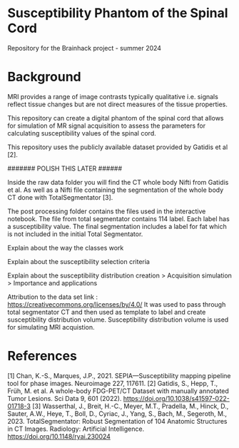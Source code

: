 # Susceptibility Phantom of the Spinal Cord
Repository for the Brainhack project - summer 2024

# Background

MRI provides a range of image contrasts typically qualitative i.e. signals reflect 
tissue changes but are not direct measures of the tissue properties.

This repository can create a digital phantom of the spinal cord that allows for 
simulation of MR signal acquisition to assess the parameters for calculating 
susceptibility values of the spinal cord.

This repository uses the publicly available dataset provided by Gatidis et al [2].

####### POLISH THIS LATER ######

Inside the raw data folder you will find the CT whole body Nifti from Gatidis et al. As well as a Nifti file containing the segmentation of the whole body CT done with TotalSegmentator [3].

The post processing folder contains the files used in the interactive notebook. The file from total segmentator contains 114 label. Each label has a susceptibility value. The final segmentation includes a label for fat which is not included in the initial Total Segmentator.

Explain about the way the classes work

Explain about the susceptibility selection criteria

Explain about the susceptibility distribution creation > Acquisition simulation > Importance and applications


Attribution to the data set link : https://creativecommons.org/licenses/by/4.0/ 
It was used to pass through total segmentator CT and then used as template to label and create susceptibility distribution volume. Susceptibility distribution volume is used for simulating MRI acquistion.
# References
[1] Chan, K.-S., Marques, J.P., 2021. SEPIA—Susceptibility mapping 
pipeline tool for phase images. Neuroimage 227, 117611.
[2] Gatidis, S., Hepp, T., Früh, M. et al. A whole-body FDG-PET/CT Dataset with manually annotated Tumor Lesions. Sci Data 9, 601 (2022). https://doi.org/10.1038/s41597-022-01718-3
[3] Wasserthal, J., Breit, H.-C., Meyer, M.T., Pradella, M., Hinck, D., Sauter, A.W., Heye, T., Boll, D., Cyriac, J., Yang, S., Bach, M., Segeroth, M., 2023. TotalSegmentator: Robust Segmentation of 104 Anatomic Structures in CT Images. Radiology: Artificial Intelligence. https://doi.org/10.1148/ryai.230024
